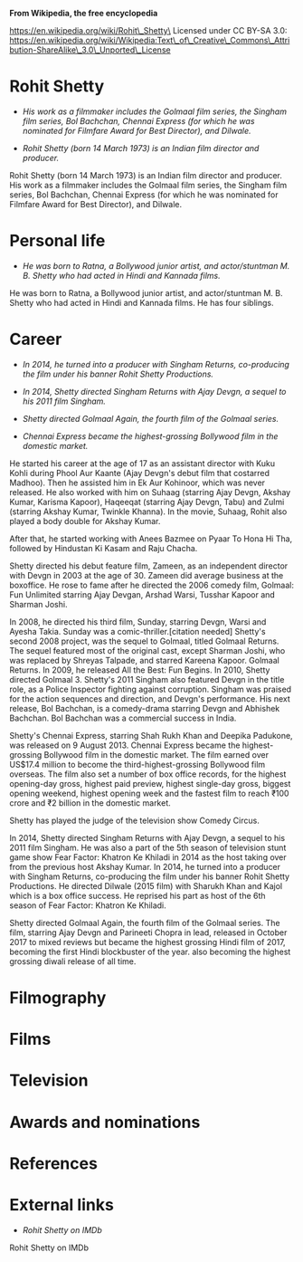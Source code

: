 **From Wikipedia, the free encyclopedia**

https://en.wikipedia.org/wiki/Rohit\_Shetty\
Licensed under CC BY-SA 3.0:\
https://en.wikipedia.org/wiki/Wikipedia:Text\_of\_Creative\_Commons\_Attribution-ShareAlike\_3.0\_Unported\_License

Rohit Shetty
============

-   *His work as a filmmaker includes the Golmaal film series, the
    Singham film series, Bol Bachchan, Chennai Express (for which he was
    nominated for Filmfare Award for Best Director), and Dilwale.*

-   *Rohit Shetty (born 14 March 1973) is an Indian film director and
    producer.*

Rohit Shetty (born 14 March 1973) is an Indian film director and
producer. His work as a filmmaker includes the Golmaal film series, the
Singham film series, Bol Bachchan, Chennai Express (for which he was
nominated for Filmfare Award for Best Director), and Dilwale.

Personal life
=============

-   *He was born to Ratna, a Bollywood junior artist, and
    actor/stuntman M. B. Shetty who had acted in Hindi and Kannada
    films.*

He was born to Ratna, a Bollywood junior artist, and actor/stuntman M.
B. Shetty who had acted in Hindi and Kannada films. He has four
siblings.

Career
======

-   *In 2014, he turned into a producer with Singham Returns,
    co-producing the film under his banner Rohit Shetty Productions.*

-   *In 2014, Shetty directed Singham Returns with Ajay Devgn, a sequel
    to his 2011 film Singham.*

-   *Shetty directed Golmaal Again, the fourth film of the Golmaal
    series.*

-   *Chennai Express became the highest-grossing Bollywood film in the
    domestic market.*

He started his career at the age of 17 as an assistant director with
Kuku Kohli during Phool Aur Kaante (Ajay Devgn's debut film that
costarred Madhoo). Then he assisted him in Ek Aur Kohinoor, which was
never released. He also worked with him on Suhaag (starring Ajay Devgn,
Akshay Kumar, Karisma Kapoor), Haqeeqat (starring Ajay Devgn, Tabu) and
Zulmi (starring Akshay Kumar, Twinkle Khanna). In the movie, Suhaag,
Rohit also played a body double for Akshay Kumar.

After that, he started working with Anees Bazmee on Pyaar To Hona Hi
Tha, followed by Hindustan Ki Kasam and Raju Chacha.

Shetty directed his debut feature film, Zameen, as an independent
director with Devgn in 2003 at the age of 30. Zameen did average
business at the boxoffice. He rose to fame after he directed the 2006
comedy film, Golmaal: Fun Unlimited starring Ajay Devgan, Arshad Warsi,
Tusshar Kapoor and Sharman Joshi.

In 2008, he directed his third film, Sunday, starring Devgn, Warsi and
Ayesha Takia. Sunday was a comic-thriller.\[citation needed\] Shetty's
second 2008 project, was the sequel to Golmaal, titled Golmaal Returns.
The sequel featured most of the original cast, except Sharman Joshi, who
was replaced by Shreyas Talpade, and starred Kareena Kapoor. Golmaal
Returns. In 2009, he released All the Best: Fun Begins. In 2010, Shetty
directed Golmaal 3. Shetty's 2011 Singham also featured Devgn in the
title role, as a Police Inspector fighting against corruption. Singham
was praised for the action sequences and direction, and Devgn's
performance. His next release, Bol Bachchan, is a comedy-drama starring
Devgn and Abhishek Bachchan. Bol Bachchan was a commercial success in
India.

Shetty's Chennai Express, starring Shah Rukh Khan and Deepika Padukone,
was released on 9 August 2013. Chennai Express became the
highest-grossing Bollywood film in the domestic market. The film earned
over US\$17.4 million to become the third-highest-grossing Bollywood
film overseas. The film also set a number of box office records, for the
highest opening-day gross, highest paid preview, highest single-day
gross, biggest opening weekend, highest opening week and the fastest
film to reach ₹100 crore and ₹2 billion in the domestic market.

Shetty has played the judge of the television show Comedy Circus.

In 2014, Shetty directed Singham Returns with Ajay Devgn, a sequel to
his 2011 film Singham. He was also a part of the 5th season of
television stunt game show Fear Factor: Khatron Ke Khiladi in 2014 as
the host taking over from the previous host Akshay Kumar. In 2014, he
turned into a producer with Singham Returns, co-producing the film under
his banner Rohit Shetty Productions. He directed Dilwale (2015 film)
with Sharukh Khan and Kajol which is a box office success. He reprised
his part as host of the 6th season of Fear Factor: Khatron Ke Khiladi.

Shetty directed Golmaal Again, the fourth film of the Golmaal series.
The film, starring Ajay Devgn and Parineeti Chopra in lead, released in
October 2017 to mixed reviews but became the highest grossing Hindi film
of 2017, becoming the first Hindi blockbuster of the year. also becoming
the highest grossing diwali release of all time.

Filmography
===========

Films
=====

Television
==========

Awards and nominations
======================

References
==========

External links
==============

-   *Rohit Shetty on IMDb*

Rohit Shetty on IMDb
